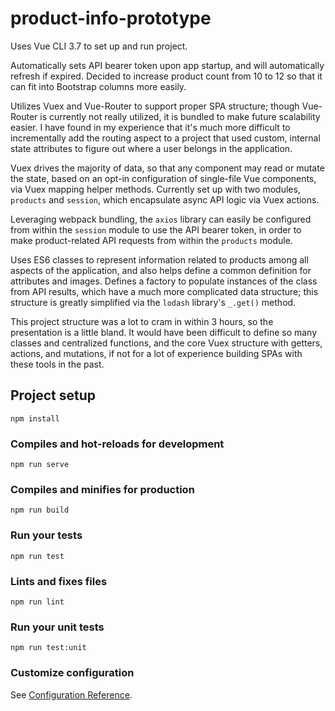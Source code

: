 # product-info-prototype
Uses Vue CLI 3.7 to set up and run project.

Automatically sets API bearer token upon app startup, and will automatically refresh if expired. Decided to increase product count from 10 to 12 so that it can fit into Bootstrap columns more easily.

Utilizes Vuex and Vue-Router to support proper SPA structure; though Vue-Router is currently not really utilized, it is bundled to make future scalability easier. I have found in my experience that it's much more difficult to incrementally add the routing aspect to a project that used custom, internal state attributes to figure out where a user belongs in the application.

Vuex drives the majority of data, so that any component may read or mutate the state, based on an opt-in configuration of single-file Vue components, via Vuex mapping helper methods. Currently set up with two modules, `products` and `session`, which encapsulate async API logic via Vuex actions.

Leveraging webpack bundling, the `axios` library can easily be configured from within the `session` module to use the API bearer token, in order to make product-related API requests from within the `products` module.

Uses ES6 classes to represent information related to products among all aspects of the application, and also helps define a common definition for attributes and images. Defines a factory to populate instances of the class from API results, which have a much more complicated data structure; this structure is greatly simplified via the `lodash` library's `_.get()` method.

This project structure was a lot to cram in within 3 hours, so the presentation is a little bland. It would have been difficult to define so many classes and centralized functions, and the core Vuex structure with getters, actions, and mutations, if not for a lot of experience building SPAs with these tools in the past.

## Project setup
```
npm install
```

### Compiles and hot-reloads for development
```
npm run serve
```

### Compiles and minifies for production
```
npm run build
```

### Run your tests
```
npm run test
```

### Lints and fixes files
```
npm run lint
```

### Run your unit tests
```
npm run test:unit
```

### Customize configuration
See [Configuration Reference](https://cli.vuejs.org/config/).
